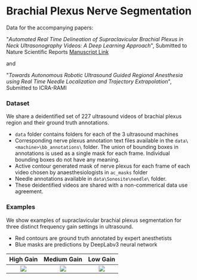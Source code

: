 # Brachial Plexus Nerve Segmentation

Data for the accompanying papers:

"*Automated Real Time Delineation of Supraclavicular Brachial Plexus in Neck Ultrasonography Videos: A Deep Learning Approach*", Submitted to Nature Scientific Reports [Manuscript Link](./Manuscript_v2_wo_names.pdf)

and 

"*Towards Autonomous Robotic Ultrasound Guided Regional Anesthesia using Real Time Needle Localization and Trajectory Extrapolation*", Submitted to ICRA-RAMI

### Dataset
We share a deidentified set of 227 ultrasound videos of brachial plexus region and their ground truth annotations.
- `data` folder contains folders for each of the 3 ultrasound machines
- Corresponding nerve plexus annotation text files available in the `data\<machine>\bb_annotations\` folder. The union of bounding boxes in annotations is used as a single mask for each frame. Individual bounding boxes do not have any meaning.
- Active contour generated mask of nerve plexus for each frame of each video chosen by anaesthesiologists in `ac_masks` folder
- Needle annotations available in `data\Sonosite\needle\` folder.
- These deidentified videos are shared with a non-commerical data use agreement.

### Examples

We show examples of supraclavicular brachial plexus segmentation for three distinct frequency gain settings in ultrasound.
- Red contours are ground truth annotated by expert anesthetists
- Blue masks are predictions by DeepLabv3 neural network

High Gain             |  Medium Gain          |  Low Gain
:-------------------------:|:-------------------------:|:-------------------------:
![](./other/high_gain.gif)  |  ![](./other/medium_gain.gif) |  ![](./other/Low_gain1.gif)
